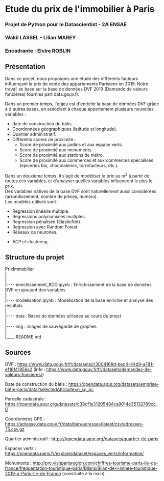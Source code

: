 # Etude du prix de l'immobilier à Paris
### Projet de Python pour le Datascientist - 2A ENSAE
### Wakil LASSEL - Lilian MAREY
### Encadrante : Elvire ROBLIN

## Présentation

Dans ce projet, nous proposons une étude des différents facteurs influençant le prix de vente des appartements Parisiens en 2019. 
Notre travail se base sur la base de données DVF 2019 (Demande de valeurs foncières) fournies part data.gouv.fr.    


Dans un premier temps, l'enjeu est d'enrichir la base de données DVF grâce à d'autres bases, en associant à chaque appartement plusieurs nouvelles variables : 
- date de construction du bâtis. 
- Coordonnées géographiques (latitude et longitude). 
- Quartier administratif. 
- Différents scores de proximité :  
    - Score de proximité aux jardins et aux espace verts. 
    - Score de proximité aux monuments. 
    - Score de proximité aux stations de métro. 
    - Score de proximité aux commerces et aux commerces spécialisés (épiceries bio, chocolateries, torrefacteurs, etc.). 
    
  
Dans un deuxième temps, il s'agit de modéliser le prix au m<sup>2</sup> à partir de toutes ces variables, et d'analyser quelles variables influencent le plus le prix.  
Des variables natives de la base DVF sont naturellement aussi considérées (arrondissement, nombre de pièces, numéro).  
Les modèles utilisés sont :  
- Regression linéaire multiple. 
- Regressions polynomiales multiples. 
- Regression pénalisée (ElasticNet)
- Regression avec Random Forest
- Réseaux de neurones.   
  
  
+ ACP et clustering.   


## Structure du projet

PrixImmobilier  
    |      
    |  
    |---- enrichissement_BDD.ipynb      : Enrichissement de la base de données DVF en ajoutant des variables  
    |  
    |---- modelisation.ipynb            : Modélisation de la base enrichie et analyse des résultats  
    |  
    |---- data                          : Bases de données utilisées au cours du projet  
    |  
    |---- img                           : images de sauvegarde de graphes  
    |  
    |____ README.md     
    
    
## Sources

DVF : https://www.data.gouv.fr/fr/datasets/r/3004168d-bec4-44d9-a781-ef16f41856a2 (info : https://www.data.gouv.fr/fr/datasets/demandes-de-valeurs-foncieres/)    
  
Date de construction du bâtis : https://opendata.apur.org/datasets/emprise-batie-paris/data?selectedAttribute=n_sq_pc  
  
Parcelle cadastrale : https://opendata.apur.org/datasets/c38cf1e31205484ca9014e35132789cc_0  
  
Coordonnées GPS : https://adresse.data.gouv.fr/data/ban/adresses/latest/csv/adresses-75.csv.gz  
  
Quartier administratif : https://opendata.apur.org/datasets/quartier-de-paris  
  
Espaces verts : https://opendata.paris.fr/explore/dataset/espaces_verts/information/  
  
Monuments : http://pro.visitparisregion.com/chiffres-tourisme-paris-ile-de-france/frequentation-touristique-paris/Bilans/Bilan-de-l-annee-touristique-2019-a-Paris-Ile-de-France (construite à la main)  









